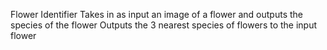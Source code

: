 Flower Identifier
    Takes in as input an image of a flower and outputs the species of the flower
    Outputs the 3 nearest species of flowers to the input flower
